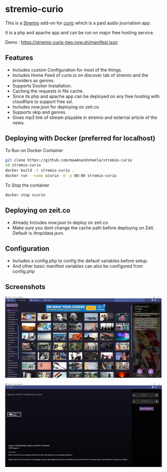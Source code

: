 # stremio-curio


This is a [Stremio](https://www.stremio.com/) add-on for [curio](https://curio.io/) which is a paid audio journalism app.

It is a php and apache app and can be run on major free hosting service.

Demo : https://stremio-curio-two.now.sh/manifest.json

## Features

- Includes custom Configuration for most of the things.
- Includes Home Feed of curio.io on discover tab of stremio and the providers as genres.
- Supports Docker Installation.
- Caching the requests in file cache.
- Since its php and apache app can be deployed on any free hosting with cloudflare to support free ssl.
- Includes now.json for deploying on zeit.co
- Supports skip and genres.
- Gives mp3 link of stream playable in stremio and external article of the news.

## Deploying with Docker (preferred for localhost)

To Run on Docker Container

```bash
git clone https://github.com/maaAnandsheela/stremio-curio
cd stremio-curio
docker build -t stremio-curio .
docker run --name scurio -d -p 80:80 stremio-curio
```

To Stop the container

```bash
docker stop scurio
```

## Deploying on zeit.co

- Already Includes now.json to deploy on zeit.co
- Make sure you dont change the cache path before deploying on Zeit. Default is /tmp/data.json.


## Configuration 

- Includes a config.php to config the default variables before setup.
- And other basic manifest variables can also be configured from config.php


## Screenshots

![Screenshot](/captures/screenshot1.png)

![Screenshot](/captures/screenshot2.png)

